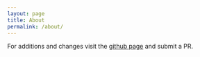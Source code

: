 ```yaml
---
layout: page
title: About
permalink: /about/
---
```


For additions and changes visit the <a href="https://github.com/wearetheclassof/wearetheclassof.github.io">github page</a> and submit a PR.
